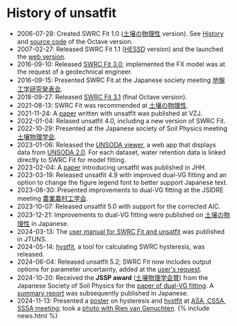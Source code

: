 # History of unsatfit

- 2006-07-28: Created SWRC Fit 1.0 ([土壌の物理性](https://js-soilphysics.com/downloads/pdf/105067.pdf) version). See [History](https://github.com/sekika/swrcfit/blob/master/ChangeLog) and [source code](https://github.com/sekika/swrcfit/tree/master/archive) of the Octave version.
- 2007-02-27: Released SWRC Fit 1.1 ([HESSD](http://dx.doi.org/10.5194/hessd-4-407-2007) version) and the launched the [web version](https://seki.webmasters.gr.jp/swrc/).
- 2016-09-10: Released [SWRC Fit 3.0](https://github.com/sekika/swrcfit/releases/tag/v3.0); implemented the FX model was at the request of a geotechnical engineer.
- 2016-09-15: Presented SWRC Fit at the Japanese society meeting [地盤工学研究発表会](https://researchmap.jp/sekik/presentations/14140472/attachment_file.pdf).
- 2018-09-27: Released [SWRC Fit 3.1](https://github.com/sekika/swrcfit/releases/tag/v3.1) (final Octave version).
- 2021-08-13: SWRC Fit was recommended at [土壌の物理性](https://doi.org/10.34467/jssoilphysics.148.0_45).
- 2021-11-24: A [paper](https://doi.org/10.1002/vzj2.20168) written with unsatfit was published at VZJ.
- 2022-01-04: Relased unsatfit 4.0, including a new version of SWRC Fit.
- 2022-10-29: Presented at the Japanese society of Soil Physics meeting [土壌物理学会](https://sekika.github.io/toyo/abs/jssp2022.html).
- 2023-01-06: Released the [UNSODA viewer](https://sekika.github.io/unsoda/), a web app that displays data from [UNSODA 2.0](https://doi.org/10.15482/USDA.ADC/1173246). For each dataset, water retention data is linked directly to SWRC Fit for model fitting.
- 2023-02-04: A [paper](https://doi.org/10.2478/johh-2022-0039) introducing unsatfit was published in JHH.
- 2023-03-19: Released unsatfit 4.9 with improved dual-VG fitting and an option to change the figure legend font to better support Japanese text.
- 2023-08-30: Presented improvements to dual-VG fitting at the JSIDRE meeting [農業農村工学会](https://researchmap.jp/sekik/presentations/43218823/attachment_file.pdf).
- 2023-10-07: Released unsatfit 5.0 with support for the corrected AIC.
- 2023-12-21: Improvements to dual-VG fitting were published on [土壌の物理性](https://doi.org/10.34467/jssoilphysics.155.0_35) in Japanese.
- 2024-03-13: The [user manual for SWRC Fit and unsatfit](https://doi.org/10.34428/0002000817) was published in JTUNS.
- 2024-05-14: [hystfit](https://sekika.github.io/hystfit/), a tool for calculating SWRC hysteresis, was released.
- 2024-06-04: Released unsatfit 5.2; SWRC Fit now includes output options for parameter uncertainty, added at the [user's request](https://github.com/sekika/unsatfit/discussions/6).
- 2024-10-20: Received the **JSSP award** ([土壌物理学会賞](https://js-soilphysics.com/prz)) from the Japanese Society of Soil Physics for the [paper of dual-VG fitting](https://doi.org/10.34467/jssoilphysics.155.0_35). A [summary report](https://doi.org/10.34467/jssoilphysics.159.0_103) was subsequently published in Japanese.
- 2024-11-13: Presented a [poster](https://researchmap.jp/sekik/presentations/48434771/attachment_file.pdf) on hysteresis and [hystfit](https://sekika.github.io/hystfit/) at [ASA, CSSA, SSSA meeting](https://researchmap.jp/sekik/presentations/48434771); took a [photo with Rien van Genuchten](https://sekika.github.io/toyo/photos/RVG.html).
{% include news.html %}
